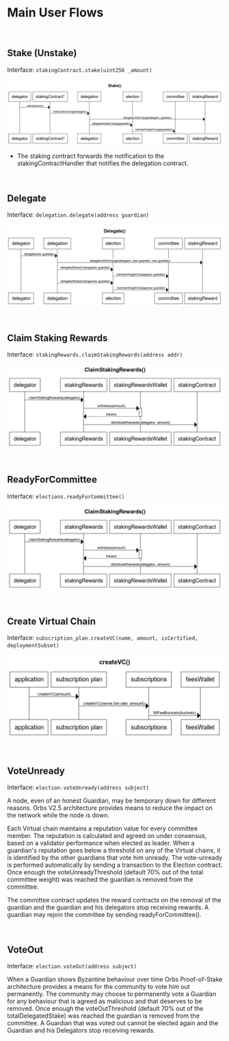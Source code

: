 # Main User Flows

&nbsp;
## Stake (Unstake)

Interface: `stakingContract.stake(uint256 _amount)`

![stake_flow](./_img/stake.png "Stake Flow")

* The staking contract forwards the notification to the stakingContractHandler that notifies the delegation contract.


&nbsp;
## Delegate

Interface: `delegation.delegate(address guardian)`

![delegate_flow](./_img/delegate.png "Delegation Flow")


&nbsp;
## Claim Staking Rewards

Interface: `stakingRewards.claimStakingRewards(address addr)`

![claim_flow](./_img/claimStakingRewards.png "Claim Staking Rewards Flow")


&nbsp;
## ReadyForCommittee

Interface: `elections.readyForCommittee()`

![readyForCommittee_flow](./_img/claimStakingRewards.png "ReadyForCommittee Flow")


&nbsp;
## Create Virtual Chain

Interface: `subscription_plan.createVC(name, amount, isCertified, deploymentSubset)`

![create_vc_flow](./_img/createVC.png "Create Virtual Chain Flow")


&nbsp;
## VoteUnready

Interface: `election.voteUnready(address subject)`

A node, even of an honest Guardian, may be temporary down for different reasons. Orbs V2.5 architecture provides means to reduce the impact on the network while the node is down.

Each Virtual chain maintains a reputation value for every committee member. The reputation is calculated and agreed on under consensus, based on a validator performance when elected as leader. When a guardian's reputation goes below a threshold on any of the Virtual chains, it is identified by the other guardians that vote him unready. The vote-unready is performed automatically by sending a transaction to the Election contract. Once enough the voteUnreadyThreshold (default 70% out of the total committee weight) was reached the guardian is removed from the committee.

The committee contract updates the reward contracts on the removal of the guardian and the guardian and his delegators stop receiving rewards. A guardian may rejoin the committee by sending readyForCommittee().


&nbsp;
## VoteOut

Interface: `election.voteOut(address subject)`

When a Guardian shows Byzantine behaviour over time Orbs Proof-of-Stake architecture provides a means for the community to vote him out permanently. The community may choose to permanently vote a Guardian for any behaviour that is agreed as malicious and that deserves to be removed. Once enough the voteOutThreshold (default 70% out of the totalDelegatedStake) was reached the guardian is removed from the committee. A Guardian that was voted out cannot be elected again and the Guardian and his Delegators stop receiving rewards. 
